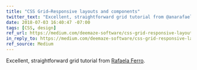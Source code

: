 ```yaml
---
title: "CSS Grid—Responsive layouts and components"
twitter_text: "Excellent, straightforward grid tutorial from @anarafaelaferro"
date: 2018-07-03 16:40:47 -07:00
tags: [CSS, design]
ref_url: https://medium.com/deemaze-software/css-grid-responsive-layouts-and-components-eee1badd5a2f
in_reply_to: https://medium.com/deemaze-software/css-grid-responsive-layouts-and-components-eee1badd5a2f
ref_source: Medium
---
```


Excellent, straightforward grid tutorial from [Rafaela Ferro](https://medium.com/@rafaelaferro).